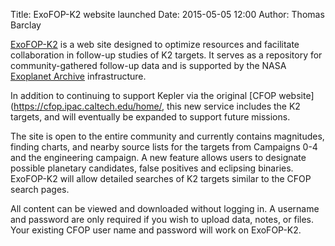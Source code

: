 Title: ExoFOP-K2 website launched
Date: 2015-05-05 12:00
Author: Thomas Barclay

[ExoFOP-K2](https://cfop.ipac.caltech.edu/k2/) is a web site designed to optimize resources and facilitate collaboration in follow-up studies of K2 targets. It serves as a repository for community-gathered follow-up data and is supported by the NASA [Exoplanet Archive](http://exoplanetarchive.ipac.caltech.edu/index.html) infrastructure.

In addition to continuing to support Kepler via the original [CFOP website](https://cfop.ipac.caltech.edu/home/, this new service includes the K2 targets, and will eventually be expanded to support future missions.

The site is open to the entire community and currently contains magnitudes, finding charts, and nearby source lists for the targets from Campaigns 0-4 and the engineering campaign. A new feature allows users to designate possible planetary candidates, false positives and eclipsing binaries. ExoFOP-K2 will allow detailed searches of K2 targets similar to the CFOP search pages.

All content can be viewed and downloaded without logging in. A username and password are only required if you wish to upload data, notes, or files. Your existing CFOP user name and password will work on ExoFOP-K2.